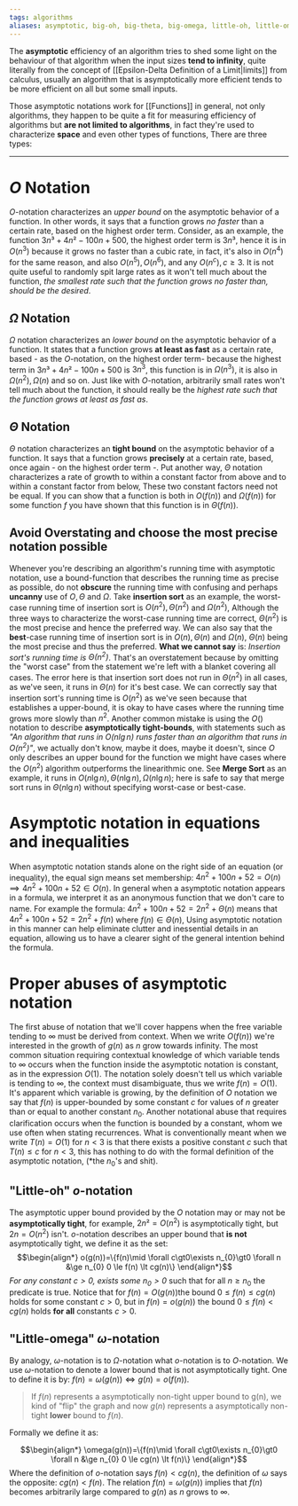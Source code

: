 ```yaml
---
tags: algorithms
aliases: asymptotic, big-oh, big-theta, big-omega, little-oh, little-omega
---
```

The **asymptotic** efficiency of an algorithm tries to shed some light on the behaviour of that algorithm when the input sizes **tend to infinity**, quite literally from the concept of [[Epsilon-Delta Definition of a Limit|limits]] from calculus, usually an algorithm that is asymptotically more efficient tends to be more efficient on all but some small inputs.

Those asymptotic notations work for [[Functions]] in general, not only algorithms, they happen to be quite a fit for measuring efficiency of algorithms but **are not limited to algorithms**, in fact they're used to characterize **space** and even other types of functions, There are three types:
___
# $O$ Notation

$O$-notation characterizes an *upper bound* on the asymptotic behavior of a function. In other words, it says that a function grows *no faster* than a certain rate, based on the highest order term. Consider, as an example, the function $3n³ +4n² -100n+500$, the highest order term is $3n³$, hence it is in $O(n^{3})$ because it grows no faster than a cubic rate, in fact, it's also in $O(n^{4})$ for the same reason, and also $O(n^{5}), O(n^{6})$, and any $O(n^{c}), c \ge 3$. It is not quite useful to randomly spit large rates as it won't tell much about the function, *the smallest rate such that the function grows no faster than, should be the desired*.
## $\Omega$ Notation

$\Omega$ notation characterizes an *lower bound* on the asymptotic behavior of a function. It states that a function grows **at least as fast** as a certain rate, based - as the $O$-notation, on the highest order term- because the highest term in $3n³ +4n² -100n+500$ is $3n^{3}$, this function is in $\Omega(n^{3})$, it is also in $\Omega(n^{2}), \Omega(n)$ and so on. Just like with $O$-notation, arbitrarily small rates won't tell much about the function, it should really be the *highest rate such that the function grows at least as fast as*. 

## $\Theta$ Notation

$\Theta$ notation characterizes an **tight bound** on the asymptotic behavior of a function. It says that a function grows **precisely** at a certain rate, based, once again - on the highest order term -. Put another way, $\Theta$ notation characterizes a rate of growth to within a constant factor from above and to within a constant factor from below, These two constant factors need not be equal.
If you can show that a function is both in $O(f(n))$ and $\Omega(f(n))$ for some function $f$ you have shown that this function is in $\Theta(f(n))$. 

## Avoid Overstating and choose the most precise notation possible

Whenever you're describing an algorithm's running time with asymptotic notation, use a bound-function that describes the running time as precise as possible, do not **obscure** the running time with confusing and perhaps **uncanny** use of $O,\Theta$ and $\Omega$. 
Take **insertion sort** as an example, the worst-case running time of insertion sort is $O(n^{2}), \Theta(n^{2})$ and $\Omega(n^{2})$, Although the three ways to characterize the worst-case running time are correct, $\Theta(n^{2})$ is the most precise and hence the preferred way. We can also say that the **best**-case running time of insertion sort is in $O(n),\Theta(n)$ and $\Omega(n)$, $\Theta(n)$ being the most precise and thus the preferred.
**What we cannot say** is: *Insertion sort's running time is $\Theta(n^{2})$*. That's an overstatement because by omitting the "worst case" from the statement we're left with a blanket covering all cases. The error here is that insertion sort does not run in $\Theta(n^{2})$ in all cases, as we've seen, it runs in $\Theta(n)$ for it's best case. We can correctly say that insertion sort's running time is $O(n^{2})$ as we've seen because that establishes a upper-bound, it is okay to have cases where the running time grows more slowly than $n^{2}$.
Another common mistake is using the $O()$ notation to describe **asymptotically tight-bounds**, with statements such as *"An algorithm that runs in $O(n \lg n)$ runs faster than an algorithm that runs in $O(n^{2})$"*, we actually don't know, maybe it does, maybe it doesn't, since $O$ only describes an upper bound for the function we might have cases where the $O(n^{2})$ algorithm outperforms the linearithmic one.
See **Merge Sort** as an example, it runs in $O(n \lg n), \Theta(n \lg n), \Omega(n\lg n)$; here is safe to say that merge sort runs in $\Theta(n \lg n)$ without specifying worst-case or best-case.

# Asymptotic notation in equations and inequalities

 When asymptotic notation stands alone on the right side of an equation (or inequality), the equal sign means set membership: $4n^{2}+100n +52 = O(n) \implies 4n^{2}+100n +52 \in O(n)$.
 In general when a asymptotic notation appears in a formula, we interpret it as an anonymous function that we don't care to name. For example the formula: $4n^{2}  + 100n + 52 = 2n^{2} +\Theta(n)$ means that $4n^{2}+100n+52 = 2n^{2}+f(n)$ where $f(n) \in \Theta(n)$,
 Using asymptotic notation in this manner can help eliminate clutter and inessential details in an equation, allowing us to have a clearer sight of the general intention behind the formula.

# Proper abuses of asymptotic notation

The first abuse of notation that we'll cover happens when the free variable tending to $\infty$ must be derived from context. When we write $O(f(n))$ we're interested in the growth of $g(n)$ as $n$ grow towards infinity. The most common situation requiring contextual knowledge of which variable tends to $\infty$ occurs when the function inside the asymptotic notation is constant, as in the expression $O(1)$. The notation solely doesn't tell us which variable is tending to $\infty$, the context must disambiguate, thus we write $f(n) = O(1)$. It's apparent which variable is growing, by the definition of $O$ notation we say that $f(n)$ is upper-bounded by some constant $c$ for values of $n$ greater than or equal to another constant $n_{0}$.
Another notational abuse that requires clarification occurs when the function is bounded by a constant, whom we use often when stating recurrences. What is conventionally meant when we write $T(n) = O(1)$ for $n \lt 3$ is that there exists a positive constant $c$ such that $T(n) \le c$ for $n \lt 3$,
this has nothing to do with the formal definition of the asymptotic notation, (*the $n_{0}$'s and shit). 

## "Little-oh" $o$-notation

The asymptotic upper bound provided by the $O$ notation may or may not be **asymptotically tight**, for example, $2n² =O(n^{2})$ is asymptotically tight, but $2n = O(n^{2})$ isn't. $o$-notation describes an upper bound that **is not** asymptotically tight, we define it as the set:
$$\begin{align*}
o(g(n))=\{f(n)\mid \forall c\gt0\exists n_{0}\gt0 \forall n &\ge n_{0} 0 \le f(n) \lt cg(n)\}
\end{align*}$$
*For any constant $c \gt 0$, exists some $n_{0}\gt 0$* such that for all $n \ge n_{0}$ the predicate is true. Notice that for $f(n)=O(g(n))$the bound $0 \le f(n) \le cg(n)$ holds for some constant $c \gt 0$, but in $f(n)=o(g(n))$ the bound $0 \le f(n)\lt cg(n)$ holds **for all** constants $c \gt 0$.   

## "Little-omega" $\omega$-notation 

By analogy, $\omega$-notation is to $\Omega$-notation what $o$-notation is to $O$-notation. We use $\omega$-notation to denote a lower bound that is not asymptotically tight. One to define it is by:
$f(n)= \omega(g(n)) \iff g(n)=o(f(n))$.

> If $f(n)$ represents a asymptotically non-tight upper bound to g(n), we kind of "flip" the graph and now $g(n)$ represents a asymptotically non-tight **lower** bound to $f(n)$.

Formally we define it as:

$$\begin{align*}
\omega(g(n))=\{f(n)\mid \forall c\gt0\exists n_{0}\gt0 \forall n &\ge n_{0} 0 \le cg(n) \lt f(n)\}
\end{align*}$$
Where the definition of $o$-notation says $f(n) \lt cg(n)$, the definition of $\omega$ says the opposite: $cg(n) \lt f(n)$. The relation $f(n) =\omega(g(n))$ implies that $f(n)$ becomes arbitrarily large compared to $g(n)$ as $n$ grows to $\infty$.